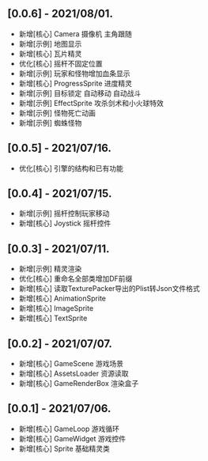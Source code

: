 
## [0.0.6] - 2021/08/01.  
* 新增[核心] Camera 摄像机 主角跟随   
* 新增[示例] 地图显示  
* 新增[核心] 瓦片精灵    
* 优化[核心] 摇杆不固定位置  
* 新增[示例] 玩家和怪物增加血条显示  
* 新增[核心] ProgressSprite 进度精灵   
* 新增[示例] 目标锁定 自动移动 自动战斗   
* 新增[示例] EffectSprite 攻杀剑术和小火球特效  
* 新增[示例] 怪物死亡动画    
* 新增[示例] 蜘蛛怪物    

## [0.0.5] - 2021/07/16. 
* 优化[核心] 引擎的结构和已有功能  

## [0.0.4] - 2021/07/15. 
* 新增[示例] 摇杆控制玩家移动   
* 新增[核心] Joystick 摇杆控件   

## [0.0.3] - 2021/07/11.  
* 新增[示例] 精灵渲染
* 优化[核心] 重命名全部类增加DF前缀   
* 新增[核心] 读取TexturePacker导出的Plist转Json文件格式  
* 新增[核心] AnimationSprite  
* 新增[核心] ImageSprite  
* 新增[核心] TextSprite  

## [0.0.2] - 2021/07/07.  
* 新增[核心] GameScene  游戏场景  
* 新增[核心] AssetsLoader 资源读取  
* 新增[核心] GameRenderBox 渲染盒子  

## [0.0.1] - 2021/07/06.  
* 新增[核心] GameLoop 游戏循环  
* 新增[核心] GameWidget 游戏控件  
* 新增[核心] Sprite 基础精灵类  
